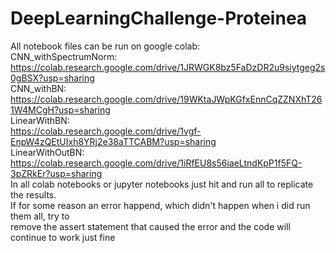 # DeepLearningChallenge-Proteinea
All notebook files can be run on google colab:                                                                       
CNN_withSpectrumNorm:                                                                       
https://colab.research.google.com/drive/1JRWGK8bz5FaDzDR2u9siytgeg2s0gBSX?usp=sharing                                                                       
CNN_withBN:                                                                       
https://colab.research.google.com/drive/19WKtaJWpKGfxEnnCqZZNXhT261W4MCgH?usp=sharing                                                                       
LinearWithBN:                                                                       
https://colab.research.google.com/drive/1vgf-EnpW4zQEtUIxh8YRj2e38aTTCABM?usp=sharing                                                                       
LinearWithOutBN:                                                                       
https://colab.research.google.com/drive/1iRfEU8s56iaeLtndKpP1f5FQ-3pZRkEr?usp=sharing                                                                       
In all colab notebooks or jupyter notebooks just hit and run all to replicate the results.                                                                        
If for some reason an error happend, which didn't happen when i did run them all, try to                                                                       
remove the assert statement that caused the error and the code will continue to work just fine
